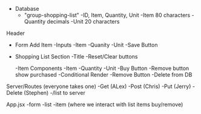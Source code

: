 - Database
    - "group-shopping-list"
    -ID, Item, Quantity, Unit
    -Item 80 characters
    -Quantity decimals
    -Unit 20 characters

Header

- Form Add Item
    -Inputs
        -Item
        -Quanity
        -Unit
    -Save Button

- Shopping List Section
    -Title
    -Reset/Clear buttons

    -Item Components 
        -Item
        -Quantity
        -Unit
        -Buy Button
            -Remove button show purchased
            -Conditional Render
        -Remove Button
            -Delete from DB

Server/Routes (everyone takes one)
    -Get (ALex)
    -Post (Chris)
    -Put (Jerry)
    -Delete (Stephen)
    -/list to server

App.jsx
    -form
    -list
    -item (where we interact with list items buy/remove)




